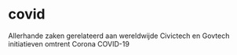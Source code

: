 # covid
Allerhande zaken gerelateerd aan wereldwijde Civictech en Govtech initiatieven omtrent Corona COVID-19
